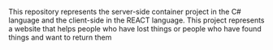 This repository represents the server-side container project in the C# language and the client-side in the REACT language.
 This project represents a website that helps people who have lost things or people who have found things and want to return them
